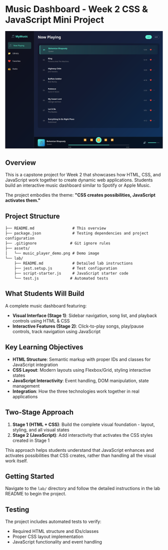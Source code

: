 # Music Dashboard - Week 2 CSS & JavaScript Mini Project

![Demonstration of finished music player](assets/music_player_demo.png)

## Overview

This is a capstone project for Week 2 that showcases how HTML, CSS, and JavaScript work together to create dynamic web applications. Students build an interactive music dashboard similar to Spotify or Apple Music.

The project embodies the theme: **"CSS creates possibilities, JavaScript activates them."**

## Project Structure

```
├── README.md                 # This overview
├── package.json              # Testing dependencies and project configuration
├── .gitignore               # Git ignore rules
├── assets/
│   └── music_player_demo.png # Demo image
└── lab/
    ├── README.md             # Detailed lab instructions
    ├── jest.setup.js         # Test configuration
    ├── script-starter.js     # JavaScript starter code
    └── test.js              # Automated tests
```

## What Students Will Build

A complete music dashboard featuring:
- **Visual Interface (Stage 1)**: Sidebar navigation, song list, and playback controls using HTML & CSS
- **Interactive Features (Stage 2)**: Click-to-play songs, play/pause controls, track navigation using JavaScript

## Key Learning Objectives

- **HTML Structure**: Semantic markup with proper IDs and classes for JavaScript integration
- **CSS Layout**: Modern layouts using Flexbox/Grid, styling interactive states
- **JavaScript Interactivity**: Event handling, DOM manipulation, state management
- **Integration**: How the three technologies work together in real applications

## Two-Stage Approach

1. **Stage 1 (HTML + CSS)**: Build the complete visual foundation - layout, styling, and all visual states
2. **Stage 2 (JavaScript)**: Add interactivity that activates the CSS styles created in Stage 1

This approach helps students understand that JavaScript enhances and activates possibilities that CSS creates, rather than handling all the visual work itself.

## Getting Started

Navigate to the `lab/` directory and follow the detailed instructions in the lab README to begin the project.

## Testing

The project includes automated tests to verify:
- Required HTML structure and IDs/classes
- Proper CSS layout implementation  
- JavaScript functionality and event handling
